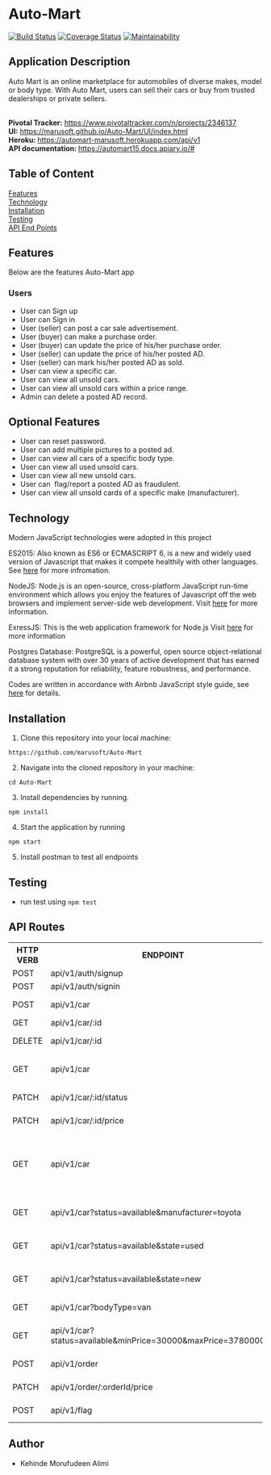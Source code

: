 # Auto-Mart

[![Build Status](https://travis-ci.org/marusoft/Auto-Mart.svg?branch=develop)](https://travis-ci.org/marusoft/Auto-Mart)
[![Coverage Status](https://coveralls.io/repos/github/marusoft/Auto-Mart/badge.svg?branch=develop)](https://coveralls.io/github/marusoft/Auto-Mart?branch=develop)
[![Maintainability](https://api.codeclimate.com/v1/badges/b4277f0c9690bd1cbbe6/maintainability)](https://codeclimate.com/github/marusoft/Auto-Mart/maintainability)

## Application Description
Auto Mart is an online marketplace for automobiles of diverse makes, model or body type. With Auto Mart, users can sell their cars or buy from trusted dealerships or private sellers.

 <br/><b>Pivotal Tracker:</b> https://www.pivotaltracker.com/n/projects/2346137
 <br/><b>UI:</b> https://marusoft.github.io/Auto-Mart/UI/index.html
 <br/><b> Heroku: </b> https://automart-marusoft.herokuapp.com/api/v1
 <br/><b> API documentation: </b> https://automart15.docs.apiary.io/#

## Table of Content

 [Features](#features)<br>
 [Technology](#technology)<br>
 [Installation](#installation)<br>
 [Testing](#testing)<br>
 [API End Points](#api-end-points)

## Features
Below are the features Auto-Mart app
###  Users

- User can Sign up <br/>
- User can Sign in<br/>
- User (seller) can post a car sale advertisement.<br/>
- User (buyer) can make a purchase order.<br/>
- User (buyer) can update the price of his/her purchase order.<br/>
- User (seller) can update the price of his/her posted AD.<br/>
- User (seller) can mark his/her posted AD as sold.<br/>
- User can view a specific car.<br/>
- User can view all unsold cars.<br/>
- User can view all unsold cars within a price range.<br/>
- Admin can delete a posted AD record.<br/>

## Optional Features
- User can reset password.<br/>
- User can add multiple pictures to a posted ad.<br/>
- User can view all cars of a specific body type.<br/>
- User can view all used unsold cars.<br/>
- User can view all new unsold cars.<br/>
- User can ​ flag/report​ a posted AD as fraudulent.<br/>
- User can view all unsold cards of a specific make (manufacturer).<br/>

## Technology

Modern JavaScript technologies were adopted in this project

ES2015: Also known as ES6 or ECMASCRIPT 6, is a new and widely used version of Javascript
that makes it compete healthily with other languages. See [here](https://en.wikipedia.org/wiki/ECMAScript) for more infromation.

NodeJS: Node.js is an open-source, cross-platform JavaScript run-time environment which allows you enjoy the features of Javascript off the web browsers and implement server-side web development.
Visit [here](https://nodejs.org/en/) for more information.

ExressJS: This is the web application framework for Node.js
Visit [here](https://expressjs.com) for more information

Postgres Database: PostgreSQL is a powerful, open source object-relational database system with over 30 years of active development that has earned it a strong reputation for reliability, feature robustness, and performance.

Codes are written in accordance with Airbnb JavaScript style guide, see [here](https://github.com/airbnb/javascript) for details.

## Installation
1. Clone this repository into your local machine:
```
https://github.com/marusoft/Auto-Mart
```
2. Navigate into the cloned repository in your machine:
```
cd Auto-Mart
```
3. Install dependencies by running.
```
npm install
```
4. Start the application by running
```
npm start
```
5. Install postman to test all endpoints

## Testing
- run test using `npm test`    

## API Routes

<table>
<tr><th>HTTP VERB</th><th>ENDPOINT</th><th>FUNCTIONALITY</th></tr>

<tr><td>POST</td> <td>api/v1/auth/signup</td>  <td>Create a user</td></tr>

<tr><td>POST</td> <td>api/v1/auth/signin</td>  <td>Login a user</td></tr>

<tr><td>POST</td> <td>api/v1/car</td>  <td>Create a car sale AD.</td></tr>

<tr><td>GET</td> <td>api/v1/car/:id</td>  <td>View a specific car</td></tr>

<tr><td>DELETE</td> <td>api/v1/car/:id</td>  <td>Admin Delete a specific car AD.</td></tr>

<tr><td>GET</td> <td>api/v1/car</td> <td>Admin can view all posted ads whether sold or unsold.</td></tr>

<tr><td>PATCH</td> <td>api/v1/car/:id/status</td><td>Mark a posted car Ad as sold.</td></tr>

<tr><td>PATCH</td> <td>api/v1/car/:id/price</td><td>Update the price of a car.</td></tr>

<tr><td>GET</td> <td>api/v1/car</td> <td>View all unsold cars of specific make,state
   * status,manufacturer, body type and price range.</td></tr>

<tr><td>GET</td> <td>api/v1/car?status=available&manufacturer=toyota</td> <td>View all unsold cars of a specific make (manufacturer).</td></tr>

<tr><td>GET</td> <td>api/v1/car?status=available&state=used</td> <td>View all unsold cars of a specific state(used).</td></tr>

<tr><td>GET</td> <td>api/v1/car?status=available&state=new</td> <td>View all unsold cars of a specific state (new).</td></tr>             

<tr><td>GET</td> <td>api/v1/car?bodyType=van</td> <td>View all cars of a specific body type.</td></tr> 

<tr><td>GET</td> <td>api/v1/car?status=available&minPrice=30000&maxPrice=378000000</td> <td>User can view all unsold cars within a price range.</td></tr>

<tr><td>POST</td> <td>api/v1/order</td>  <td>Create a purchase order</td></tr>    

<tr><td>PATCH</td> <td>api/v1/order/:orderId/price</td>  <td>Update the price of a purchase order.</td></tr> 

<tr><td>POST</td> <td>api/v1/flag</td>  <td>flag/report a posted AD as fraudulent.</td></tr>     
 </table> 

## Author
- Kehinde Morufudeen Alimi 